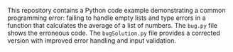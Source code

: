 This repository contains a Python code example demonstrating a common programming error: failing to handle empty lists and type errors in a function that calculates the average of a list of numbers. The `bug.py` file shows the erroneous code. The `bugSolution.py` file provides a corrected version with improved error handling and input validation.